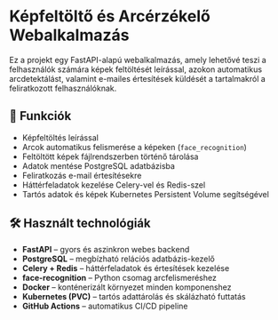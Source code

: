 # Képfeltöltő és Arcérzékelő Webalkalmazás

Ez a projekt egy FastAPI-alapú webalkalmazás, amely lehetővé teszi a felhasználók számára képek feltöltését leírással, azokon automatikus arcdetektálást, valamint e-mailes értesítések küldését a tartalmakról a feliratkozott felhasználóknak.

## 🚀 Funkciók

- Képfeltöltés leírással
- Arcok automatikus felismerése a képeken (`face_recognition`)
- Feltöltött képek fájlrendszerben történő tárolása
- Adatok mentése PostgreSQL adatbázisba
- Feliratkozás e-mail értesítésekre
- Háttérfeladatok kezelése Celery-vel és Redis-szel
- Tartós adatok és képek Kubernetes Persistent Volume segítségével

## 🛠️ Használt technológiák

- **FastAPI** – gyors és aszinkron webes backend
- **PostgreSQL** – megbízható relációs adatbázis-kezelő
- **Celery + Redis** – háttérfeladatok és értesítések kezelése
- **face-recognition** – Python csomag arcfelismeréshez
- **Docker** – konténerizált környezet minden komponenshez
- **Kubernetes (PVC)** – tartós adattárolás és skálázható futtatás
- **GitHub Actions** – automatikus CI/CD pipeline

